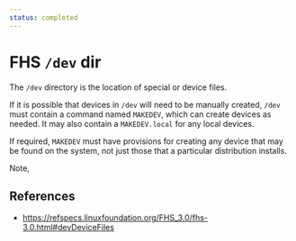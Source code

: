 ```yaml
---
status: completed
---
```


# FHS `/dev` dir

The `/dev` directory is the location of special or device files.

If it is possible that devices in `/dev` will need to be manually created, `/dev` must contain a command named `MAKEDEV`, which can create devices as needed. It may also contain a `MAKEDEV.local` for any local devices.

If required, `MAKEDEV` must have provisions for creating any device that may be found on the system, not just those that a particular distribution installs.

Note, 

## References

- https://refspecs.linuxfoundation.org/FHS_3.0/fhs-3.0.html#devDeviceFiles
